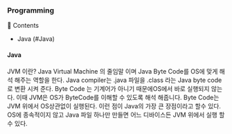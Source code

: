 ### Programming

📖 Contents

- Java (#Java)




#### Java

JVM 이란?
Java Virtual Machine 의 줄임말 이며 Java Byte Code를 OS에 맞게 해석 해주는 역할을 한다. Java compiler는 .java 파일을 .class 라는 Java byte code로 변환 시켜 준다. Byte Code 는 기계어가 아니기 때문에OS에서 바로 실행되지 않는다. 이때 JVM은 OS가 ByteCode를 이해할 수 있도록 해석 해줍니다. Byte Code는 JVM 위에서 OS상관없이 실행된다. 이런 점이 Java의 가장 큰 장점이라고 할수 있다. OS에 종속적이지 않고 Java 파일 하나만 만들면 어느 디바이스든 JVM 위에서 실행 할 수 있다.
